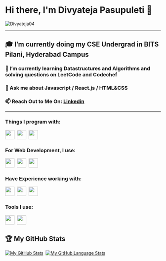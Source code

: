 # Hi there, I'm Divyateja Pasupuleti 👋
<img src="https://komarev.com/ghpvc/?username=Divyateja04&label=Profile Views&color=blue&style=flat" alt="Divyateja04" />

-----------------------------
## :mortar_board: I’m currently doing my CSE Undergrad in BITS Pilani, Hyderabad Campus
### 🌱 I’m currently learning Datastructures and Algorithms and solving questions on LeetCode and Codechef
### 💬 Ask me about Javascript / React.js / HTML&CSS 
### 📫 Reach Out to Me On: [Linkedin](https://www.linkedin.com/in/divyateja-pasupuleti/)
-----------------------------

### Things I program with: 
<span><img src="https://cdn.jsdelivr.net/gh/devicons/devicon@latest/icons/javascript/javascript-original.svg" width="30px"></span>&nbsp;
<span><img src="https://cdn.jsdelivr.net/gh/devicons/devicon@latest/icons/python/python-original.svg" width="30px"></span>&nbsp;
<span><img src="https://cdn.jsdelivr.net/gh/devicons/devicon@latest/icons/c/c-original.svg" width="30px"></span>&nbsp;

### For Web Development, I use:
<span><img src="https://cdn.jsdelivr.net/gh/devicons/devicon@latest/icons/html5/html5-plain.svg" width="30px"></span>&nbsp;
<span><img src="https://cdn.jsdelivr.net/gh/devicons/devicon@latest/icons/css3/css3-plain.svg" width="30px"></span>&nbsp;
<span><img src="https://cdn.jsdelivr.net/gh/devicons/devicon@latest/icons/react/react-original.svg" width="30px"></span>&nbsp;

### Have Experience working with:
<span><img src="https://cdn.jsdelivr.net/gh/devicons/devicon@latest/icons/wordpress/wordpress-original.svg" width="30px"></span>&nbsp;
<span><img src="https://cdn.jsdelivr.net/gh/devicons/devicon@latest/icons/bootstrap/bootstrap-original.svg" width="30px"></span>&nbsp;
<span><img src="https://cdn.jsdelivr.net/gh/devicons/devicon@latest/icons/git/git-original.svg" width="30px"></span>&nbsp;

### Tools I use:
<span><img src="https://cdn.jsdelivr.net/gh/devicons/devicon@latest/icons/vscode/vscode-original.svg" width="30px"></span>&nbsp;
<span><img src="https://cdn.jsdelivr.net/gh/devicons/devicon@latest/icons/git/git-original.svg" width="30px"></span>&nbsp;

## 🏆 My GitHub Stats
[![My GitHub Stats](https://github-readme-stats.vercel.app/api/?username=Divyateja04&count_private=true&theme=tokyonight&showicons=true)]()&nbsp;
[![My GitHub Language Stats](https://github-readme-stats.vercel.app/api/top-langs/?username=Divyateja04&langs_count=5&theme=tokyonight)]()



<!--
**Divyateja04/Divyateja04** is a ✨ _special_ ✨ repository because its `README.md` (this file) appears on your GitHub profile.

Here are some ideas to get you started:

- 👯 I’m looking to collaborate on ...
- 🤔 I’m looking for help with ...
- 😄 Pronouns: ...
- ⚡ Fun fact: ...
-->
